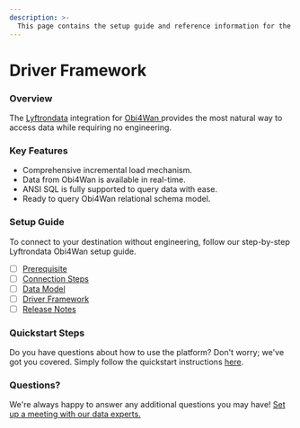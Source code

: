 ```yaml
---
description: >-
  This page contains the setup guide and reference information for the Obi4Wan source connector.
---
```


# Driver Framework

### Overview

The [Lyftrondata](https://www.lyftrondata.com/) integration for [Obi4Wan](https://www.lyftrondata.com/integration/obi4wan/)[ ](https://www.lyftrondata.com/integration/obi4wan/)provides the most natural way to access data while requiring no engineering.

### Key Features

* Comprehensive incremental load mechanism.
* Data from Obi4Wan is available in real-time.&#x20;
* ANSI SQL is fully supported to query data with ease.
* Ready to query Obi4Wan relational schema model.

### Setup Guide

To connect to your destination without engineering, follow our step-by-step Lyftrondata Obi4Wan setup guide.

* [ ] [Prerequisite](../../marketing-analytics/obi4wan/prerequisite.md)
* [ ] [Connection Steps](../../marketing-analytics/obi4wan/connection-steps.md)
* [ ] [Data Model](../../marketing-analytics/obi4wan/data-model/)
* [ ] [Driver Framework](../../marketing-analytics/obi4wan/driver-framework/)
* [ ] [Release Notes](../../marketing-analytics/obi4wan/release-notes.md)

### Quickstart Steps

Do you have questions about how to use the platform? Don't worry; we've got you covered. Simply follow the quickstart instructions [here](../../../quickstart-steps.md).

### Questions? <a href="#questions" id="questions"></a>

We're always happy to answer any additional questions you may have! [Set up a meeting with our data experts.](https://www.lyftrondata.com/book-a-meeting/)


